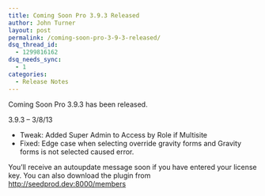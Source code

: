 ```yaml
---
title: Coming Soon Pro 3.9.3 Released
author: John Turner
layout: post
permalink: /coming-soon-pro-3-9-3-released/
dsq_thread_id:
  - 1299816162
dsq_needs_sync:
  - 1
categories:
  - Release Notes
---
```

Coming Soon Pro 3.9.3 has been released.

3.9.3 &#8211; 3/8/13

* Tweak: Added Super Admin to Access by Role if Multisite  
* Fixed: Edge case when selecting override gravity forms and Gravity forms is not selected caused error.

You’ll receive an autoupdate message soon if you have entered your license key. You can also download the plugin from <a href="http://seedprod.dev:8000/members" target="_blank">http://seedprod.dev:8000/members</a>